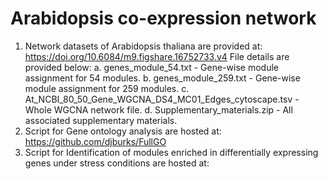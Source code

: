 # Arabidopsis co-expression network
1. Network datasets of Arabidopsis thaliana are provided at: https://doi.org/10.6084/m9.figshare.16752733.v4
File details are provided below:
    a. genes_module_54.txt - Gene-wise module assignment for 54 modules.
    b. genes_module_259.txt - Gene-wise module assignment for 259 modules.
    c. At_NCBI_80_50_Gene_WGCNA_DS4_MC01_Edges_cytoscape.tsv - Whole WGCNA network file. 
    d. Supplementary_materials.zip - All associated supplementary materials.
2. Script for Gene ontology analysis are hosted at: https://github.com/djburks/FullGO
3. Script for Identification of modules enriched in differentially expressing genes under stress conditions are hosted at: 


